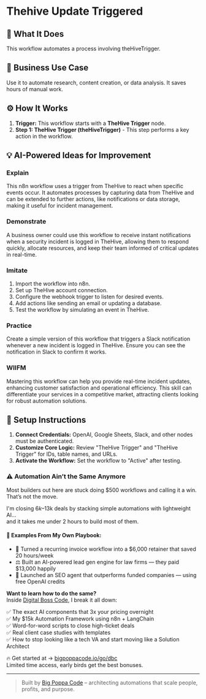 # Thehive Update Triggered

## 🚀 What It Does
This workflow automates a process involving theHiveTrigger.

## 💼 Business Use Case
Use it to automate research, content creation, or data analysis. It saves hours of manual work.

## ⚙️ How It Works
1.  **Trigger:** This workflow starts with a **TheHive Trigger** node.
2. **Step 1: TheHive Trigger (theHiveTrigger)** - This step performs a key action in the workflow.

## 💡 AI-Powered Ideas for Improvement
### Explain
This n8n workflow uses a trigger from TheHive to react when specific events occur. It automates processes by capturing data from TheHive and can be extended to further actions, like notifications or data storage, making it useful for incident management.

### Demonstrate
A business owner could use this workflow to receive instant notifications when a security incident is logged in TheHive, allowing them to respond quickly, allocate resources, and keep their team informed of critical updates in real-time.

### Imitate
1. Import the workflow into n8n.
2. Set up TheHive account connection.
3. Configure the webhook trigger to listen for desired events.
4. Add actions like sending an email or updating a database.
5. Test the workflow by simulating an event in TheHive.

### Practice
Create a simple version of this workflow that triggers a Slack notification whenever a new incident is logged in TheHive. Ensure you can see the notification in Slack to confirm it works.

### WIIFM
Mastering this workflow can help you provide real-time incident updates, enhancing customer satisfaction and operational efficiency. This skill can differentiate your services in a competitive market, attracting clients looking for robust automation solutions.

## 🔧 Setup Instructions
1. **Connect Credentials:** OpenAI, Google Sheets, Slack, and other nodes must be authenticated.
2. **Customize Core Logic:** Review "TheHive Trigger" and "TheHive Trigger" for IDs, table names, and URLs.
3. **Activate the Workflow:** Set the workflow to "Active" after testing.

### ⚠️ Automation Ain’t the Same Anymore

Most builders out here are stuck doing $500 workflows and calling it a win.  
That’s not the move.  

I'm closing $6k–$13k deals by stacking simple automations with lightweight AI...  
and it takes me under 2 hours to build most of them.

#### 🧠 Examples From My Own Playbook:
- 🔁 Turned a recurring invoice workflow into a $6,000 retainer that saved 20 hours/week  
- ⚖️ Built an AI-powered lead gen engine for law firms — they paid $13,000 happily  
- 🚀 Launched an SEO agent that outperforms funded companies — using free OpenAI credits  

**Want to learn how to do the same?**  
Inside [Digital Boss Code](https://bigpoppacode.io/go/dbc), I break it all down:

✅ The exact AI components that 3x your pricing overnight  
✅ My $15k Automation Framework using n8n + LangChain  
✅ Word-for-word scripts to close high-ticket deals  
✅ Real client case studies with templates  
✅ How to stop looking like a tech VA and start moving like a Solution Architect  

🔥 Get started at → [bigpoppacode.io/go/dbc](https://bigpoppacode.io/go/dbc)  
Limited time access, early birds get the best bonuses.

---
> Built by [Big Poppa Code](https://bigpoppacode.io) – architecting automations that scale people, profits, and purpose.
